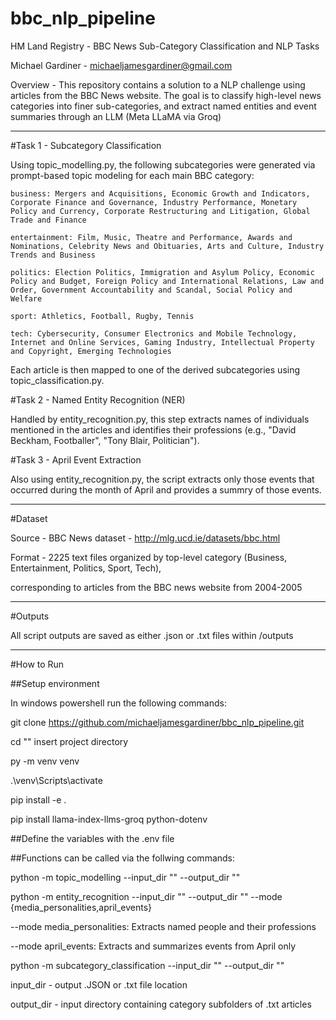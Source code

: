 # bbc_nlp_pipeline

HM Land Registry - BBC News Sub-Category Classification and NLP Tasks

Michael Gardiner - michaeljamesgardiner@gmail.com

Overview - This repository contains a solution to a NLP challenge using articles from the BBC News website. The goal is to classify high-level news categories into finer sub-categories, and extract named entities and event summaries through an LLM (Meta LLaMA via Groq)

---

#Task 1 - Subcategory Classification

  Using topic_modelling.py, the following subcategories were generated via prompt-based topic modeling for each main BBC category:

    business: Mergers and Acquisitions, Economic Growth and Indicators, Corporate Finance and Governance, Industry Performance, Monetary Policy and Currency, Corporate Restructuring and Litigation, Global Trade and Finance
    
    entertainment: Film, Music, Theatre and Performance, Awards and Nominations, Celebrity News and Obituaries, Arts and Culture, Industry Trends and Business
    
    politics: Election Politics, Immigration and Asylum Policy, Economic Policy and Budget, Foreign Policy and International Relations, Law and Order, Government Accountability and Scandal, Social Policy and Welfare
    
    sport: Athletics, Football, Rugby, Tennis
    
    tech: Cybersecurity, Consumer Electronics and Mobile Technology, Internet and Online Services, Gaming Industry, Intellectual Property and Copyright, Emerging Technologies

  Each article is then mapped to one of the derived subcategories using topic_classification.py.


#Task 2 - Named Entity Recognition (NER)

  Handled by entity_recognition.py, this step extracts names of individuals mentioned in the articles and identifies their professions (e.g., "David Beckham, Footballer", "Tony Blair, Politician").


#Task 3 - April Event Extraction

  Also using entity_recognition.py, the script extracts only those events that occurred during the month of April and provides a summry of those events.

---

#Dataset

  Source - BBC News dataset - http://mlg.ucd.ie/datasets/bbc.html
  
  Format - 2225 text files organized by top-level category (Business, Entertainment, Politics, Sport, Tech), 
  
  corresponding to articles from the BBC news website from 2004-2005

---
#Outputs

  All script outputs are saved as either .json or .txt files within /outputs

---

#How to Run

##Setup environment

In windows powershell run the following commands:

git clone https://github.com/michaeljamesgardiner/bbc_nlp_pipeline.git

cd "" insert project directory

py -m venv venv

.\venv\Scripts\activate

pip install -e . 

pip install llama-index-llms-groq python-dotenv


##Define the variables with the .env file



##Functions can be called via the follwing commands:

python -m topic_modelling --input_dir "" --output_dir ""

python -m entity_recognition --input_dir "" --output_dir "" --mode {media_personalities,april_events}

  --mode media_personalities: Extracts named people and their professions

  --mode april_events: Extracts and summarizes events from April only

python -m subcategory_classification --input_dir "" --output_dir ""

input_dir - output .JSON or .txt file location 

output_dir - input directory containing category subfolders of .txt articles
